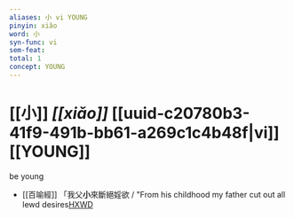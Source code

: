 ```yaml
---
aliases: 小 vi YOUNG
pinyin: xiǎo
word: 小
syn-func: vi
sem-feat: 
total: 1
concept: YOUNG 
---
```

# [[小]] *[[xiǎo]]*  [[uuid-c20780b3-41f9-491b-bb61-a269c1c4b48f|vi]] [[YOUNG]]
be young
 - [[百喻經]] 「我父**小**來斷絕婬欲 / "From his childhood my father cut out all lewd desires[HXWD](https://hxwd.org/textview.html?location=KR6b0066_T_001-0544b.18)